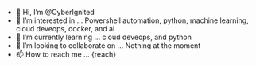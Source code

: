 - 👋 Hi, I’m @CyberIgnited
- 👀 I’m interested in ... Powershell automation, python, machine learning, cloud deveops, docker, and ai
- 🌱 I’m currently learning ... cloud deveops, and python
- 💞️ I’m looking to collaborate on ... Nothing at the moment 
- 📫 How to reach me ... {reach}

<!---
CyberIgnited/CyberIgnited is a ✨ special ✨ repository because its `README.md` (this file) appears on your GitHub profile.
You can click the Preview link to take a look at your changes.
--->

